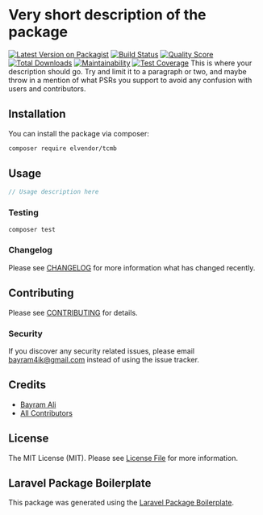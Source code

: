 # Very short description of the package

[![Latest Version on Packagist](https://img.shields.io/packagist/v/elvendor/tcmb.svg?style=flat-square)](https://packagist.org/packages/elvendor/tcmb)
[![Build Status](https://img.shields.io/travis/elvendor/tcmb/master.svg?style=flat-square)](https://travis-ci.org/elvendor/tcmb)
[![Quality Score](https://img.shields.io/scrutinizer/g/elvendor/tcmb.svg?style=flat-square)](https://scrutinizer-ci.com/g/elvendor/tcmb)
[![Total Downloads](https://img.shields.io/packagist/dt/elvendor/tcmb.svg?style=flat-square)](https://packagist.org/packages/elvendor/tcmb)
[![Maintainability](https://api.codeclimate.com/v1/badges/b75dc51ab0b513468213/maintainability)](https://codeclimate.com/github/elvendor/laravel-tcmb/maintainability)
[![Test Coverage](https://api.codeclimate.com/v1/badges/b75dc51ab0b513468213/test_coverage)](https://codeclimate.com/github/elvendor/laravel-tcmb/test_coverage)
This is where your description should go. Try and limit it to a paragraph or two, and maybe throw in a mention of what PSRs you support to avoid any confusion with users and contributors.

## Installation

You can install the package via composer:

```bash
composer require elvendor/tcmb
```

## Usage

``` php
// Usage description here
```

### Testing

``` bash
composer test
```

### Changelog

Please see [CHANGELOG](CHANGELOG.md) for more information what has changed recently.

## Contributing

Please see [CONTRIBUTING](CONTRIBUTING.md) for details.

### Security

If you discover any security related issues, please email bayram4ik@gmail.com instead of using the issue tracker.

## Credits

- [Bayram Ali](https://github.com/elvendor)
- [All Contributors](../../contributors)

## License

The MIT License (MIT). Please see [License File](LICENSE.md) for more information.

## Laravel Package Boilerplate

This package was generated using the [Laravel Package Boilerplate](https://laravelpackageboilerplate.com).